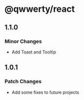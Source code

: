 # @qwwerty/react

## 1.1.0

### Minor Changes

- Add Toast and Tooltip

## 1.0.1

### Patch Changes

- Add some fixes to future projects
